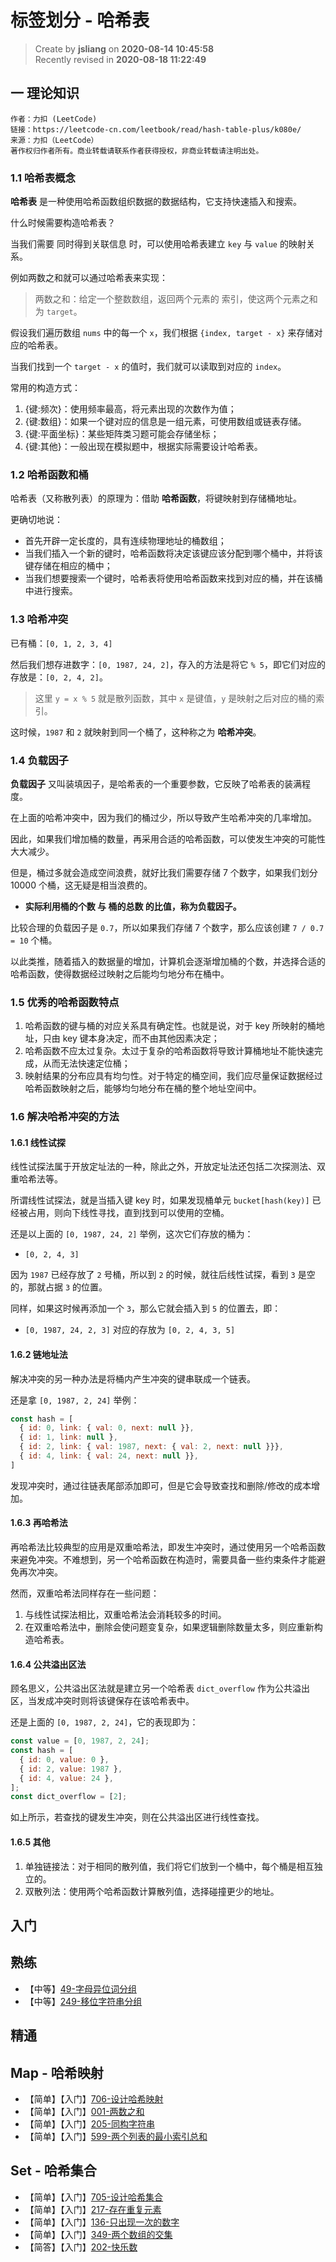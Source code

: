 标签划分 - 哈希表
===

> Create by **jsliang** on **2020-08-14 10:45:58**  
> Recently revised in **2020-08-18 11:22:49**

## 一 理论知识

```
作者：力扣 (LeetCode)
链接：https://leetcode-cn.com/leetbook/read/hash-table-plus/k080e/
来源：力扣（LeetCode）
著作权归作者所有。商业转载请联系作者获得授权，非商业转载请注明出处。
```

### 1.1 哈希表概念

**哈希表** 是一种使用哈希函数组织数据的数据结构，它支持快速插入和搜索。

什么时候需要构造哈希表？

当我们需要 同时得到关联信息 时，可以使用哈希表建立 `key` 与 `value` 的映射关系。

例如两数之和就可以通过哈希表来实现：

> 两数之和：给定一个整数数组，返回两个元素的 索引，使这两个元素之和为 `target`。

假设我们遍历数组 `nums` 中的每一个 `x`，我们根据 `{index, target - x}` 来存储对应的哈希表。

当我们找到一个 `target - x` 的值时，我们就可以读取到对应的 `index`。

常用的构造方式：

1. {键:频次}：使用频率最高，将元素出现的次数作为值；
2. {键:数组}：如果一个键对应的信息是一组元素，可使用数组或链表存储。
3. {键:平面坐标}：某些矩阵类习题可能会存储坐标；
4. {键:其他}：一般出现在模拟题中，根据实际需要设计哈希表。

### 1.2 哈希函数和桶

哈希表（又称散列表）的原理为：借助 **哈希函数**，将键映射到存储桶地址。

更确切地说：

* 首先开辟一定长度的，具有连续物理地址的桶数组；
* 当我们插入一个新的键时，哈希函数将决定该键应该分配到哪个桶中，并将该键存储在相应的桶中；
* 当我们想要搜索一个键时，哈希表将使用哈希函数来找到对应的桶，并在该桶中进行搜索。

### 1.3 哈希冲突

已有桶：`[0, 1, 2, 3, 4]`

然后我们想存进数字：`[0, 1987, 24, 2]`，存入的方法是将它 `% 5`，即它们对应的存放是：`[0, 2, 4, 2]`。

> 这里 `y = x % 5` 就是散列函数，其中 `x` 是键值，`y` 是映射之后对应的桶的索引。

这时候，`1987` 和 `2` 就映射到同一个桶了，这种称之为 **哈希冲突**。

### 1.4 负载因子

**负载因子** 又叫装填因子，是哈希表的一个重要参数，它反映了哈希表的装满程度。

在上面的哈希冲突中，因为我们的桶过少，所以导致产生哈希冲突的几率增加。

因此，如果我们增加桶的数量，再采用合适的哈希函数，可以使发生冲突的可能性大大减少。

但是，桶过多就会造成空间浪费，就好比我们需要存储 7 个数字，如果我们划分 10000 个桶，这无疑是相当浪费的。

* **实际利用桶的个数 与 桶的总数 的比值，称为负载因子。**

比较合理的负载因子是 `0.7`，所以如果我们存储 7 个数字，那么应该创建 `7 / 0.7 = 10` 个桶。

以此类推，随着插入的数据量的增加，计算机会逐渐增加桶的个数，并选择合适的哈希函数，使得数据经过映射之后能均匀地分布在桶中。

### 1.5 优秀的哈希函数特点

1. 哈希函数的键与桶的对应关系具有确定性。也就是说，对于 key 所映射的桶地址，只由 key 键本身决定，而不由其他因素决定；
2. 哈希函数不应太过复杂。太过于复杂的哈希函数将导致计算桶地址不能快速完成，从而无法快速定位桶；
3. 映射结果的分布应具有均匀性。对于特定的桶空间，我们应尽量保证数据经过哈希函数映射之后，能够均匀地分布在桶的整个地址空间中。

### 1.6 解决哈希冲突的方法

#### 1.6.1 线性试探

线性试探法属于开放定址法的一种，除此之外，开放定址法还包括二次探测法、双重哈希法等。

所谓线性试探法，就是当插入键 key 时，如果发现桶单元 `bucket[hash(key)]` 已经被占用，则向下线性寻找，直到找到可以使用的空桶。

还是以上面的 `[0, 1987, 24, 2]` 举例，这次它们存放的桶为：

* `[0, 2, 4, 3]`

因为 `1987` 已经存放了 `2` 号桶，所以到 `2` 的时候，就往后线性试探，看到 `3` 是空的，那就占据 `3` 的位置。

同样，如果这时候再添加一个 `3`，那么它就会插入到 `5` 的位置去，即：

* `[0, 1987, 24, 2, 3]` 对应的存放为 `[0, 2, 4, 3, 5]`

#### 1.6.2 链地址法

解决冲突的另一种办法是将桶内产生冲突的键串联成一个链表。

还是拿 `[0, 1987, 2, 24]` 举例：

```js
const hash = [
  { id: 0, link: { val: 0, next: null }},
  { id: 1, link: null },
  { id: 2, link: { val: 1987, next: { val: 2, next: null }}},
  { id: 4, link: { val: 24, next: null }},
]
```

发现冲突时，通过往链表尾部添加即可，但是它会导致查找和删除/修改的成本增加。

#### 1.6.3 再哈希法

再哈希法比较典型的应用是双重哈希法，即发生冲突时，通过使用另一个哈希函数来避免冲突。不难想到，另一个哈希函数在构造时，需要具备一些约束条件才能避免再次冲突。

然而，双重哈希法同样存在一些问题：

1. 与线性试探法相比，双重哈希法会消耗较多的时间。
2. 在双重哈希法中，删除会使问题变复杂，如果逻辑删除数量太多，则应重新构造哈希表。

#### 1.6.4 公共溢出区法

顾名思义，公共溢出区法就是建立另一个哈希表 `dict_overflow` 作为公共溢出区，当发成冲突时则将该键保存在该哈希表中。

还是上面的 `[0, 1987, 2, 24]`，它的表现即为：

```js
const value = [0, 1987, 2, 24];
const hash = [
  { id: 0, value: 0 },
  { id: 2, value: 1987 },
  { id: 4, value: 24 },
];
const dict_overflow = [2];
```

如上所示，若查找的键发生冲突，则在公共溢出区进行线性查找。

#### 1.6.5 其他

1. 单独链接法：对于相同的散列值，我们将它们放到一个桶中，每个桶是相互独立的。
2. 双散列法：使用两个哈希函数计算散列值，选择碰撞更少的地址。

## 入门

## 熟练

* 【中等】[49-字母异位词分组](https://leetcode-cn.com/problems/group-anagrams/)
* 【中等】[249-移位字符串分组](https://leetcode-cn.com/problems/group-shifted-strings/)

## 精通

## Map - 哈希映射

* 【简单】【入门】[706-设计哈希映射](https://leetcode-cn.com/problems/design-hashmap/)
* 【简单】【入门】[001-两数之和](https://leetcode-cn.com/problems/two-sum/)
* 【简单】【入门】[205-同构字符串](https://leetcode-cn.com/problems/isomorphic-strings/)
* 【简单】【入门】[599-两个列表的最小索引总和](https://leetcode-cn.com/problems/minimum-index-sum-of-two-lists/)

## Set - 哈希集合

* 【简单】【入门】[705-设计哈希集合](https://leetcode-cn.com/problems/design-hashset)
* 【简单】【入门】[217-存在重复元素](https://leetcode-cn.com/problems/contains-duplicate/)
* 【简单】【入门】[136-只出现一次的数字](https://leetcode-cn.com/problems/single-number/)
* 【简单】【入门】[349-两个数组的交集](https://leetcode-cn.com/problems/intersection-of-two-arrays/)
* 【简答】【入门】[202-快乐数](https://leetcode-cn.com/problems/happy-number/)